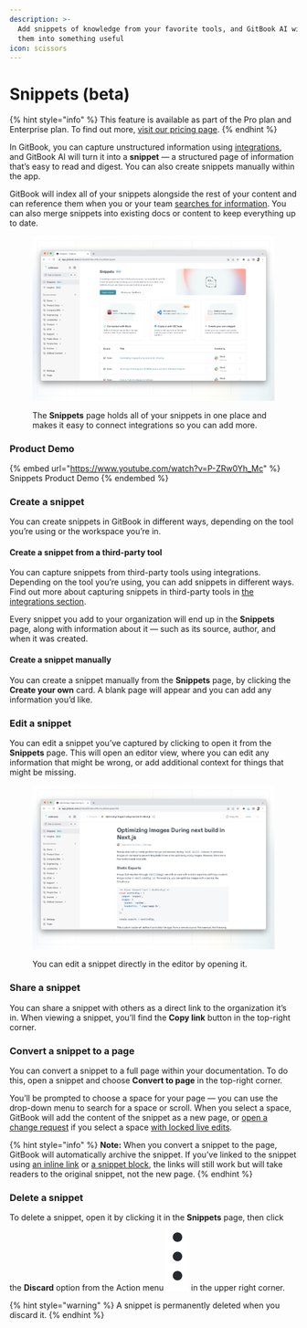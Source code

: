 ```yaml
---
description: >-
  Add snippets of knowledge from your favorite tools, and GitBook AI will turn
  them into something useful
icon: scissors
---
```


# Snippets (beta)

{% hint style="info" %}
This feature is available as part of the Pro plan and Enterprise plan. To find out more, [visit our pricing page](https://www.gitbook.com/pricing).
{% endhint %}

In GitBook, you can capture unstructured information using [integrations](https://github.com/john-gitbook/public-docs/blob/main/snippets/broken-reference/README.md), and GitBook AI will turn it into a **snippet** — a structured page of information that’s easy to read and digest. You can also create snippets manually within the app.

GitBook will index all of your snippets alongside the rest of your content and can reference them when you or your team [searches for information](../broken-links/searching-your-content/). You can also merge snippets into existing docs or content to keep everything up to date.

<figure><img src="../.gitbook/assets/snippets.png" alt=""><figcaption><p>The <strong>Snippets</strong> page holds all of your snippets in one place and makes it easy to connect integrations so you can add more.</p></figcaption></figure>

### Product Demo

{% embed url="https://www.youtube.com/watch?v=P-ZRw0Yh_Mc" %}
Snippets Product Demo
{% endembed %}

### Create a snippet

You can create snippets in GitBook in different ways, depending on the tool you’re using or the workspace you’re in.

#### Create a snippet from a third-party tool

You can capture snippets from third-party tools using integrations. Depending on the tool you’re using, you can add snippets in different ways. Find out more about capturing snippets in third-party tools in [the integrations section](https://github.com/john-gitbook/public-docs/blob/main/snippets/broken-reference/README.md).

Every snippet you add to your organization will end up in the **Snippets** page, along with information about it — such as its source, author, and when it was created.

#### Create a snippet manually

You can create a snippet manually from the **Snippets** page, by clicking the **Create your own** card. A blank page will appear and you can add any information you’d like.

### Edit a snippet

You can edit a snippet you’ve captured by clicking to open it from the **Snippets** page. This will open an editor view, where you can edit any information that might be wrong, or add additional context for things that might be missing.

<figure><img src="../.gitbook/assets/edit-snippet.png" alt=""><figcaption><p>You can edit a snippet directly in the editor by opening it.</p></figcaption></figure>

### Share a snippet

You can share a snippet with others as a direct link to the organization it’s in. When viewing a snippet, you’ll find the **Copy link** button in the top-right corner.

### Convert a snippet to a page

You can convert a snippet to a full page within your documentation. To do this, open a snippet and choose **Convert to page** in the top-right corner.

You’ll be prompted to choose a space for your page — you can use the drop-down menu to search for a space or scroll. When you select a space, GitBook will add the content of the snippet as a new page, or [open a change request](../collaboration/change-requests.md) if you select a space [with locked live edits](../editing-content/live-edits.md).

{% hint style="info" %}
**Note:** When you convert a snippet to the page, GitBook will automatically archive the snippet. If you’ve linked to the snippet using [an inline link](../editing-content/inline.md#links) or [a snippet block](../blocks/snippets.md), the links will still work but will take readers to the original snippet, not the new page.
{% endhint %}

### Delete a snippet

To delete a snippet, open it by clicking it in the **Snippets** page, then click the **Discard** option from the Action menu <img src="../.gitbook/assets/Actions menu.png" alt="Three vertical dots" data-size="line"> in the upper right corner.

{% hint style="warning" %}
A snippet is permanently deleted when you discard it.
{% endhint %}
